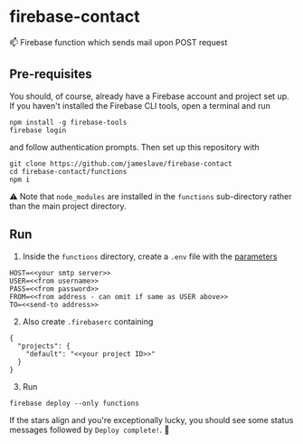 # firebase-contact
 :mailbox: Firebase function which sends mail upon POST request
## Pre-requisites
You should, of course, already have a Firebase account and project set up. If you haven't installed the Firebase CLI tools, open a terminal and run
```
npm install -g firebase-tools
firebase login
```
and follow authentication prompts. Then set up this repository with
```
git clone https://github.com/jameslave/firebase-contact
cd firebase-contact/functions
npm i
```
:warning: Note that `node_modules` are installed in the `functions` sub-directory rather than the main project directory.

## Run
1. Inside the `functions` directory, create a `.env` file with the [parameters](https://github.com/motdotla/dotenv)
```
HOST=<<your smtp server>>
USER=<<from username>>
PASS=<<from password>>
FROM=<<from address - can omit if same as USER above>>
TO=<<send-to address>>
```
2. Also create `.firebaserc` containing
```
{
  "projects": {
    "default": "<<your project ID>>"
  }
}
```
3. Run
```
firebase deploy --only functions
```
If the stars align and you're exceptionally lucky, you should see some status messages followed by `Deploy complete!`. :rainbow:
